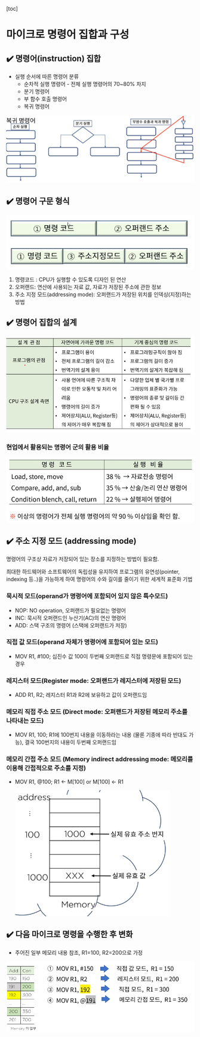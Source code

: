 [toc]

# 마이크로 명령어 집합과 구성

## :heavy_check_mark: 명령어(instruction) 집합

- 실행 순서에 따른 명령어 분류
  - 순차적 실행 명령어 - 전체 실행 명령어의 70~80% 차지
  - 분기 명령어
  - 부 함수 호출 명령어
  - 복귀 명령어

![image-20210318230811717](assets/image-20210318230811717.png)






## :heavy_check_mark: 명령어 구문 형식

![image-20210318231231744](assets/image-20210318231231744.png)

1. 명령코드 : CPU가 실행할 수 있도록 디자인 된 연산
2. 오퍼랜드: 연산에 사용되는 자료 값, 자료가 저장된 주소에 관한 정보
3. 주소 지정 모드(addressing mode): 오퍼랜드가 저장된 위치를 인덱싱(지정)하는 방법





## :heavy_check_mark: 명령어 집합의 설계

![image-20210318231400850](assets/image-20210318231400850.png)

### 현업에서 활용되는 명령어 군의 활용 비율

![image-20210318231805633](assets/image-20210318231805633.png)





## :heavy_check_mark: 주소 지정 모드 (addressing mode)

명령어의 구조상 자료가 저장되어 있는 장소를 지정하는 방법이 필요함.

최대한 하드웨어와 소프트웨어의 독립성을 유지하여 프로그램의 유연성(pointer, indexing 등..)을 가능하게 하여 명령어의 수와 길이를 줄이기 위한 세계적 표준화 기법



### 묵시적 모드(operand가 명령어에 포함되어 있지 않은 특수모드)

- NOP: NO operation, 오퍼랜드가 필요없는 명령어
- INC: 묵시적 오퍼랜드인 누산기(AC)의 연산 명령어
- ADD: 스택 구조의 명령어 (스택에 오퍼랜드가 저장)



### 직접 값 모드(operand 자체가 명령어에 포함되어 있는 모드)

- MOV R1, #100; 십진수 값 100이 두번째 오퍼랜드로 직접 명령문에 포함되어 있는 경우



### 레지스터 모드(Register mode: 오퍼랜드가 레지스터에 저장된 모드)

- ADD R1, R2; 레지스터 R1과 R2에 보유하고 값이 오퍼랜드임



### 메모리 직접 주소 모드 (Direct mode: 오퍼랜드가 저장된 메모리 주소를 나타내는 모드)

- MOV R1, 100; R1에 100번지 내용을 이동하라는 내용 (물론 기종에 따라 반대도 가능), 결국 100번지의 내용이 두번째 오퍼랜드임



### 메모리 간접 주소 모드 (Memory indirect addressing mode: 메모리를 이용해 간접적으로 주소를 지정)

- MOV R1, @100; R1 <- M[100] or M[100] <- R1

  ![image-20210318232525732](assets/image-20210318232525732.png)









## :heavy_check_mark: 다음 마이크로 명령을 수행한 후 변화

- 주어진 일부 메모리 내용 참조, R1=100, R2=200으로 가정

![image-20210318233616147](assets/image-20210318233616147.png)




